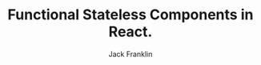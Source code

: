 ---
sections:
  - reactjs
link: 'https://javascriptplayground.com/blog/2017/03/functional-stateless-components-react/'
title: 'Functional Stateless Components in React.'
author: 'Jack Franklin'
publishedAt: 2017-03-07T00:00:00.000Z
type:
  - article
topics:
  - functional_components
suggestedBy:
  - andreamangano
createdAt: 2018-03-20T22:00:11.979Z
reference: aHR0cHM6Ly9qYXZhc2NyaXB0cGxheWdyb3VuZC5jb20vYmxvZy8yMDE3LzAzL2Z1bmN0aW9uYWwtc3RhdGVsZXNzLWNvbXBvbmVudHMtcmVhY3Qv
slug: functional-stateless-components-in-react-by-jack-franklin
---